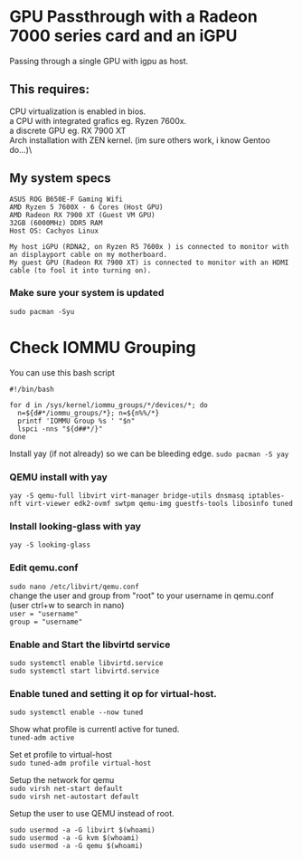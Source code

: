 # GPU Passthrough with a Radeon 7000 series card and an iGPU
Passing through a single GPU with igpu as host.

## This requires:
CPU virtualization is enabled in bios.\
a CPU with integrated grafics eg. Ryzen 7600x.\
a discrete GPU eg. RX 7900 XT\
Arch installation with ZEN kernel. (im sure others work, i know Gentoo do...)\

## My system specs
    ASUS ROG B650E-F Gaming Wifi
    AMD Ryzen 5 7600X - 6 Cores (Host GPU)
    AMD Radeon RX 7900 XT (Guest VM GPU)
    32GB (6000MHz) DDR5 RAM
    Host OS: Cachyos Linux

    My host iGPU (RDNA2, on Ryzen R5 7600x ) is connected to monitor with an displayport cable on my motherboard.
    My guest GPU (Radeon RX 7900 XT) is connected to monitor with an HDMI cable (to fool it into turning on).

### Make sure your system is updated
`sudo pacman -Syu`

# Check IOMMU Grouping
You can use this bash script
```
#!/bin/bash

for d in /sys/kernel/iommu_groups/*/devices/*; do
  n=${d#*/iommu_groups/*}; n=${n%%/*}
  printf 'IOMMU Group %s ' "$n"
  lspci -nns "${d##*/}"
done
```

Install yay (if not already) so we can be bleeding edge.
```sudo pacman -S yay```

### QEMU install with yay
```yay -S qemu-full libvirt virt-manager bridge-utils dnsmasq iptables-nft virt-viewer edk2-ovmf swtpm qemu-img guestfs-tools libosinfo tuned```
### Install looking-glass with yay
```yay -S looking-glass```

### Edit qemu.conf
```sudo nano /etc/libvirt/qemu.conf```\
change the user and group from "root" to your username in qemu.conf (user ctrl+w to search in nano)\
```user = "username"```\
```group = "username"```

### Enable and Start the libvirtd service
```sudo systemctl enable libvirtd.service```\
```sudo systemctl start libvirtd.service```

### Enable tuned and setting it op for virtual-host.
```sudo systemctl enable --now tuned```

Show what profile is currentl active for tuned.\
```tuned-adm active```

Set et profile to virtual-host\
```sudo tuned-adm profile virtual-host```

Setup the network for qemu\
```sudo virsh net-start default```\
```sudo virsh net-autostart default```

Setup the user to use QEMU instead of root.

```sudo usermod -a -G libvirt $(whoami)```\
```sudo usermod -a -G kvm $(whoami)```\
```sudo usermod -a -G qemu $(whoami)```






